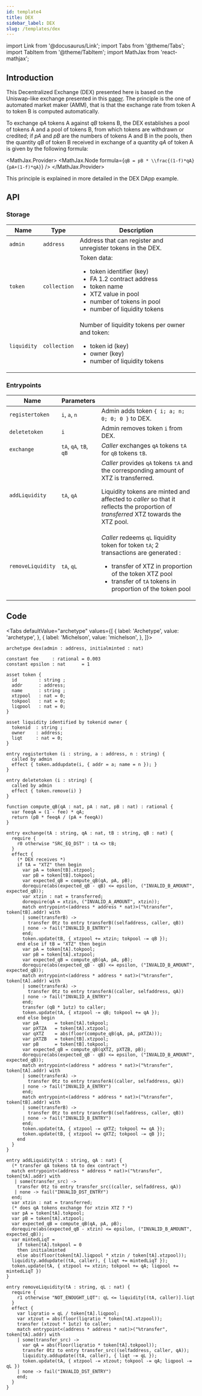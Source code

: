 ```yaml
---
id: template4
title: DEX
sidebar_label: DEX
slug: /templates/dex
---
```

import Link from '@docusaurus/Link';
import Tabs from '@theme/Tabs';
import TabItem from '@theme/TabItem';
import MathJax from 'react-mathjax';

## Introduction

This Decentralized Exchange (DEX) presented here is based on the Uniswap-like exchange presented in this <a href='https://web.stanford.edu/~guillean/papers/uniswap_analysis.pdf' target='_blank'>paper</a>. The principle is the one of automated market maker (AMM), that is that the exchange rate from token A to token B is computed automatically.

To exchange *qA* tokens A against *qB* tokens B, the DEX establishes a pool of tokens A and a pool of tokens B, from which tokens are withdrawn or credited; if *pA* and *pB* are the numbers of tokens A and B in the pools, then the quantity *qB* of token B received in exchange of a quantity *qA* of token A is given by the following formula:

<MathJax.Provider>
<MathJax.Node formula={`qB = pB * \\frac{(1-f)*qA}{pA+(1-f)*qA}`} />
</MathJax.Provider>

This principle is explained in more detailed in the <Link to='/docs/dapp-dex'>DEX DApp</Link> example.

## API

### Storage

| Name | Type | Description |
| -- | -- | -- |
| `admin` | `address` | Address that can register and unregister tokens in the DEX. |
| `token` | `collection` | Token data: <ul><li>token identifier (key)</li><li>FA 1.2 contract address</li><li>token name</li><li>XTZ value in pool</li><li>number of tokens in pool</li><li>number of liquidity tokens</li></ul>|
|  `liquidity` | `collection` | Number of liquidity tokens per owner and token: <ul><li>token id (key)</li><li>owner (key)</li><li>number of liquidity tokens</li></ul>|

### Entrypoints

| Name | Parameters | |
| -- | -- | -- |
| `registertoken` |  `i`, `a`, `n` | Admin adds token `{ i; a; n; 0; 0; 0 }` to DEX. |
| `deletetoken` | `i` | Admin removes token `i` from DEX. |
| `exchange` | `tA`, `qA`, `tB`, `qB` |  *Caller* exchanges `qA` tokens `tA` for `qB` tokens `tB`. |
| `addLiquidity` | `tA`, `qA` | *Caller* provides `qA` tokens `tA` and the corresponding amount of XTZ is transferred.<p/>Liquidity tokens are minted and affected to  *caller* so that it reflects the proportion of *transferred* XTZ towards the XTZ pool. |
| `removeLiquidity` | `tA`, `qL` | *Caller* redeems `qL` liquidity token for token `tA`; 2 transactions are generated : <ul><li>transfer of XTZ in proportion of the token XTZ pool</li><li>transfer of `tA` tokens in proportion of the token pool</li></ul> |

## Code

<Tabs
  defaultValue="archetype"
  values={[
    { label: 'Archetype', value: 'archetype', },
    { label: 'Michelson', value: 'michelson', },
  ]}>

<TabItem value="archetype">

```archetype
archetype dex(admin : address, initialminted : nat)

constant fee     : rational = 0.003
constant epsilon : nat      = 1

asset token {
  id        : string ;
  addr      : address;
  name      : string ;
  xtzpool   : nat = 0;
  tokpool   : nat = 0;
  liqpool   : nat = 0;
}

asset liquidity identified by tokenid owner {
  tokenid  : string ;
  owner    : address;
  liqt     : nat = 0;
}

entry registertoken (i : string, a : address, n : string) {
  called by admin
  effect { token.addupdate(i, { addr = a; name = n }); }
}

entry deletetoken (i : string) {
  called by admin
  effect { token.remove(i) }
}

function compute_qB(qA : nat, pA : nat, pB : nat) : rational {
  var feeqA = (1 - fee) * qA;
  return (pB * feeqA / (pA + feeqA))
}

entry exchange(tA : string, qA : nat, tB : string, qB : nat) {
  require {
    r0 otherwise "SRC_EQ_DST" : tA <> tB;
  }
  effect {
    (* DEX receives *)
    if tA = "XTZ" then begin
      var pA = token[tB].xtzpool;
      var pB = token[tB].tokpool;
      var expected_qB = compute_qB(qA, pA, pB);
      dorequire(abs(expected_qB - qB) <= epsilon, ("INVALID_B_AMOUNT", expected_qB));
      var xtzin : nat = transferred;
      dorequire(qA = xtzin, ("INVALID_A_AMOUNT", xtzin));
      match entrypoint<(address * address * nat)>("%transfer", token[tB].addr) with
      | some(transferB) ->
        transfer 0tz to entry transferB((selfaddress, caller, qB))
      | none -> fail("INVALID_B_ENTRY")
      end;
      token.update(tB, { xtzpool += xtzin; tokpool -= qB });
    end else if tB = "XTZ" then begin
      var pA = token[tA].tokpool;
      var pB = token[tA].xtzpool;
      var expected_qB = compute_qB(qA, pA, pB);
      dorequire(abs(expected_qB - qB) <= epsilon, ("INVALID_B_AMOUNT", expected_qB));
      match entrypoint<(address * address * nat)>("%transfer", token[tA].addr) with
      | some(transferA) ->
        transfer 0tz to entry transferA((caller, selfaddress, qA))
      | none -> fail("INVALID_A_ENTRY")
      end;
      transfer (qB * 1utz) to caller;
      token.update(tA, { xtzpool -= qB; tokpool += qA });
    end else begin
      var pA      = token[tA].tokpool;
      var pXTZA   = token[tA].xtzpool;
      var qXTZ    = abs(floor(compute_qB(qA, pA, pXTZA)));
      var pXTZB   = token[tB].xtzpool;
      var pB      = token[tB].tokpool;
      var expected_qB = compute_qB(qXTZ, pXTZB, pB);
      dorequire(abs(expected_qB - qB) <= epsilon, ("INVALID_B_AMOUNT", expected_qB));
      match entrypoint<(address * address * nat)>("%transfer", token[tA].addr) with
      | some(transferA) ->
        transfer 0tz to entry transferA((caller, selfaddress, qA))
      | none -> fail("INVALID_A_ENTRY")
      end;
      match entrypoint<(address * address * nat)>("%transfer", token[tB].addr) with
      | some(transferB) ->
        transfer 0tz to entry transferB((selfaddress, caller, qB))
      | none -> fail("INVALID_B_ENTRY")
      end;
      token.update(tA, { xtzpool -= qXTZ; tokpool += qA });
      token.update(tB, { xtzpool += qXTZ; tokpool -= qB });
    end
  }
}

entry addLiquidity(tA : string, qA : nat) {
  (* transfer qA tokens tA to dex contract *)
  match entrypoint<(address * address * nat)>("%transfer", token[tA].addr) with
   | some(transfer_src) ->
    transfer 0tz to entry transfer_src((caller, selfaddress, qA))
   | none -> fail("INVALID_DST_ENTRY")
  end;
  var xtzin : nat = transferred;
  (* does qA tokens exchange for xtzin XTZ ? *)
  var pA = token[tA].tokpool;
  var pB = token[tA].xtzpool;
  var expected_qB = compute_qB(qA, pA, pB);
  dorequire(abs(expected_qB - xtzin) <= epsilon, ("INVALID_B_AMOUNT", expected_qB));
  var mintedLiqT =
    if token[tA].tokpool = 0
    then initialminted
    else abs(floor(token[tA].liqpool * xtzin / token[tA].xtzpool));
  liquidity.addupdate((tA, caller), { liqt += mintedLiqT });
  token.update(tA, { xtzpool += xtzin; tokpool += qA; liqpool += mintedLiqT })
}

entry removeLiquidity(tA : string, qL : nat) {
  require {
    r1 otherwise "NOT_ENOUGHT_LQT": qL <= liquidity[(tA, caller)].liqt
  }
  effect {
    var liqratio = qL / token[tA].liqpool;
    var xtzout = abs(floor(liqratio * token[tA].xtzpool));
    transfer (xtzout * 1utz) to caller;
    match entrypoint<(address * address * nat)>("%transfer", token[tA].addr) with
    | some(transfer_src) ->
      var qA = abs(floor(liqratio * token[tA].tokpool));
      transfer 0tz to entry transfer_src((selfaddress, caller, qA));
      liquidity.addupdate((tA, caller), { liqt -= qL });
      token.update(tA, { xtzpool -= xtzout; tokpool -= qA; liqpool -= qL })
    | none -> fail("INVALID_DST_ENTRY")
    end;
  }
}
```

</TabItem>

<TabItem value="michelson">

```js

```

</TabItem>

</Tabs>